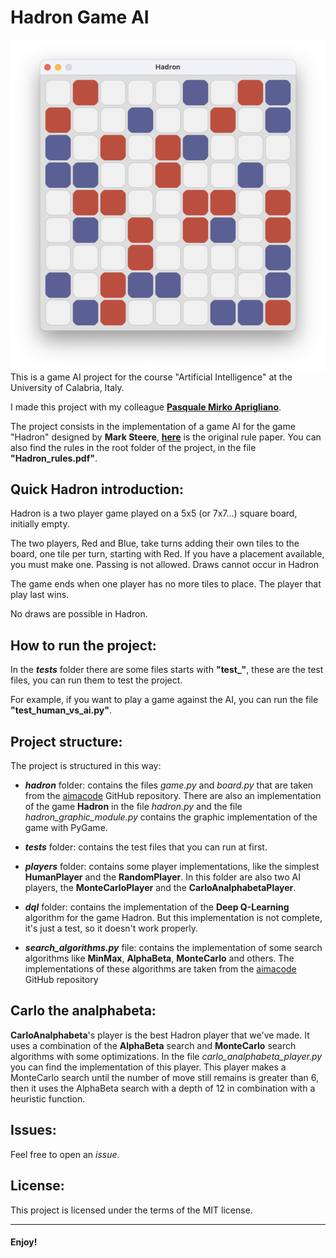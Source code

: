 # **Hadron Game AI**
![](image.png "Hadron board with PyGame")
This is a game AI project for the course "Artificial Intelligence" at the University of Calabria, Italy.

I made this project with my colleague [**Pasquale Mirko Aprigliano**](https://github.com/PasqualeMirko).

The project consists in the implementation of a game AI for the game "Hadron" designed by 
**Mark Steere**, [**here**](https://www.marksteeregames.com/Hadron_rules.pdf) is the original rule paper. 
You can also find the rules in the root folder of the project, in the file **"Hadron_rules.pdf"**.




## Quick Hadron introduction:
Hadron is a two player game played on a 5x5 (or 7x7...) square board, initially empty.

The two players, Red and Blue, take turns adding their own tiles to the board, one tile per turn, starting with Red. 
If you have a placement available, you must make one. Passing is not allowed.
Draws cannot occur in Hadron

The game ends when one player has no more tiles to place. The player that play last wins.

No draws are possible in Hadron.




## How to run the project:
In the **_tests_** folder there are some files starts with **"test_"**, these are the test files, 
you can run them to test the project.

For example, if you want to play a game against the AI, you can run the file **"test_human_vs_ai.py"**.




## Project structure:

The project is structured in this way:

- **_hadron_** folder: contains the files _game.py_ and _board.py_ that are taken from 
the [aimacode](https://github.com/aimacode) GitHub repository.
There are also an implementation of the game **Hadron** in the file _hadron.py_ and the file _hadron_graphic_module.py_ 
contains the graphic implementation of the game with PyGame.


- **_tests_** folder: contains the test files that you can run at first.


- **_players_** folder: contains some player implementations, like the simplest **HumanPlayer** and the **RandomPlayer**.
In this folder are also two AI players, the **MonteCarloPlayer** and the **CarloAnalphabetaPlayer**.


- **_dql_** folder: contains the implementation of the **Deep Q-Learning** algorithm for the game Hadron.
But this implementation is not complete, it's just a test, so it doesn't work properly.


- **_search_algorithms.py_** file: contains the implementation of some search algorithms like **MinMax**, 
**AlphaBeta**, **MonteCarlo** and others. The implementations of these algorithms are taken from 
the [aimacode](https://github.com/aimacode) GitHub repository


## Carlo the analphabeta:
**CarloAnalphabeta**'s player is the best Hadron player that we've made. 
It uses a combination of the **AlphaBeta** search and  **MonteCarlo** search algorithms with some optimizations.
In the file _carlo_analphabeta_player.py_ you can find the implementation of this player.
This player makes a MonteCarlo search until the number of move still remains is greater than 6, then it uses the 
AlphaBeta search with a depth of 12 in combination with a heuristic function.


## Issues:
Feel free to open an _issue_.


## License:
This project is licensed under the terms of the MIT license.


---
#### Enjoy!

